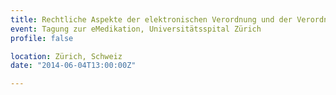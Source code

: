 ```yaml
---
title: Rechtliche Aspekte der elektronischen Verordnung und der Verordnungssoftware als Medizinprodukt
event: Tagung zur eMedikation, Universitätsspital Zürich
profile: false

location: Zürich, Schweiz
date: "2014-06-04T13:00:00Z"

---
```

